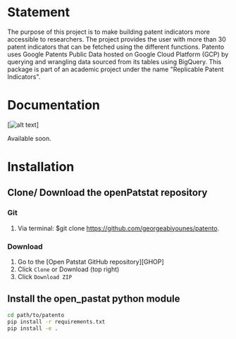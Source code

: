 # Statement

The purpose of this project is to make building patent indicators more accessible to researchers. The project provides the user with more than 30 patent indicators that can be fetched using the different functions. Patento uses Google Patents Public Data hosted on Google Cloud Platform (GCP) by querying and wrangling data sourced from its tables using BigQuery. This package is part of an academic project under the name "Replicable Patent Indicators".

# Documentation

[![alt text](https://gitlab.com/uploads/-/system/project/avatar/1058960/gitbook.png "Logo GitBook")]

Available soon.

# Installation 

## Clone/ Download the openPatstat repository

### Git
1. Via terminal: $git clone https://github.com/georgeabiyounes/patento.

### Download

1. Go to the [Open Patstat GitHub repository][GHOP]​
2. Click `Clone` or Download (top right)
3. Click `Download ZIP`

## Install the open_pastat python module

```bash
cd path/to/patento
pip install -r requirements.txt
pip install -e .
```
